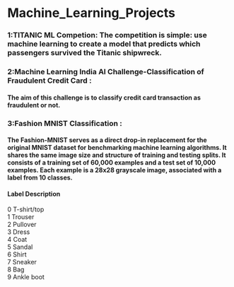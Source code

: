 # Machine_Learning_Projects
###  1:TITANIC ML Competion: The competition is simple: use machine learning to create a model that predicts which passengers survived the Titanic shipwreck.
###  2:Machine Learning India AI Challenge-Classification of Fraudulent Credit Card :
#### The aim of this challenge is to classify credit card transaction as fraudulent or not.
###  3:Fashion MNIST Classification :
#### The Fashion-MNIST serves as a direct drop-in replacement for the original MNIST dataset for benchmarking machine learning algorithms. It shares the same image size and            structure of training and testing splits. It consists of a training set of 60,000 examples and a test set of 10,000 examples. Each example is a 28x28 grayscale image,              associated with a label from 10 classes.
#### Label Description     
0 T-shirt/top      
1 Trouser       
2 Pullover       
3 Dress      
4 Coat        
5 Sandal      
6 Shirt      
7 Sneaker      
8 Bag      
9 Ankle boot      
